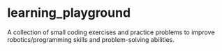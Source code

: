 # learning_playground
A collection of small coding exercises and practice problems to improve robotics/programming skills and problem-solving abilities.
